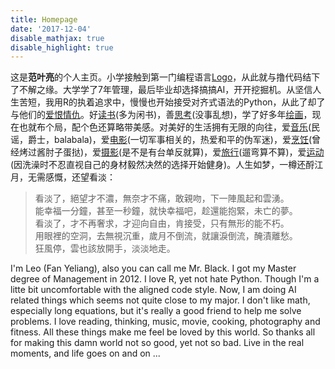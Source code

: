 ```yaml
---
title: Homepage
date: '2017-12-04'
disable_mathjax: true
disable_highlight: true
---
```


这是**范叶亮**的个人主页。小学接触到第一门编程语言[Logo](https://zh.wikipedia.org/zh-hans/Logo语言)，从此就与撸代码结下了不解之缘。大学学了7年管理，最后毕业却选择搞搞AI，开开挖掘机。从坚信人生苦短，我用R的执着追求中，慢慢也开始接受对齐式语法的Python，从此了却了与他们的[爱恨情仇](https://www.datacamp.com/community/tutorials/r-or-python-for-data-analysis)。好[读书](/cn/books/)(多为闲书)，善[思考](/categories/思考/)(没事乱想)，学了好多年[绘画](/categories/绘画/)，现在也就布个局，配个色还算略带美感。对美好的生活拥有无限的向往，爱[音乐](/categories/音乐/)(民谣，爵士，balabala)，爱[电影](/categories/电影/)(一切军事相关的，热爱和平的伪军迷)，爱[烹饪](/categories/烹饪/)(曾经烤过酱肘子蛋挞)，爱[摄影](/categories/摄影/)(是不是有台单反就算)，爱[旅行](/categories/旅行/)(遛弯算不算)，爱[运动](/categories/运动/)(因洗澡时不忍直视自己的身材毅然决然的选择开始健身)。人生如梦，一樽还酹江月，无需感慨，还望看淡：

> 看淡了，絕望才不濃，無奈才不痛，敢親吻，下一陣風起和雲湧。  
> 能幸福一分鐘，甚至一秒鐘，就快幸福吧，趁還能抱緊，未亡的夢。  
> 看淡了，才不再奢求，才迎向自由，肯接受，只有無形的能不朽。  
> 用眼裡的空洞，去無視沉重，歲月不倒流，就讓淚倒流，醃漬離愁。  
> 狂風停，雲也該放開手，淡淡地走。

I'm Leo (Fan Yeliang), also you can call me Mr. Black. I got my Master degree of Management in 2012. I love R, yet not hate Python. Though I'm a litte bit uncomfortable with the aligned code style. Now, I am doing AI related things which seems not quite close to my major. I don't like math, 
especially long equations, but it's really a good friend to help me solve problems. I love reading, thinking, music, movie, cooking, photography and fitness. All these things make me feel be loved by this world. So thanks all for making this damn world not so good, yet not so bad. Live in the real moments, and life goes on and on ...